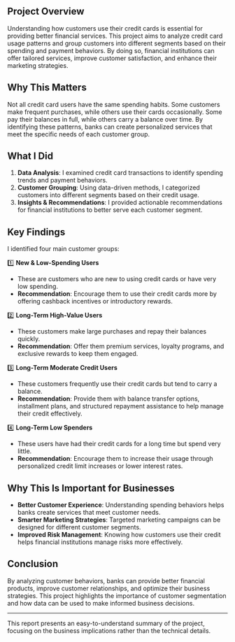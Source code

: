 ## **Project Overview**
Understanding how customers use their credit cards is essential for providing better financial services. This project aims to analyze credit card usage patterns and group customers into different segments based on their spending and payment behaviors. By doing so, financial institutions can offer tailored services, improve customer satisfaction, and enhance their marketing strategies.

## **Why This Matters**
Not all credit card users have the same spending habits. Some customers make frequent purchases, while others use their cards occasionally. Some pay their balances in full, while others carry a balance over time. By identifying these patterns, banks can create personalized services that meet the specific needs of each customer group.

## **What I Did**
1. **Data Analysis**: I examined credit card transactions to identify spending trends and payment behaviors.
2. **Customer Grouping**: Using data-driven methods, I categorized customers into different segments based on their credit usage.
3. **Insights & Recommendations**: I provided actionable recommendations for financial institutions to better serve each customer segment.

## **Key Findings**
I identified four main customer groups:

1️⃣ **New & Low-Spending Users**
   - These are customers who are new to using credit cards or have very low spending.
   - **Recommendation**: Encourage them to use their credit cards more by offering cashback incentives or introductory rewards.

2️⃣ **Long-Term High-Value Users**
   - These customers make large purchases and repay their balances quickly.
   - **Recommendation**: Offer them premium services, loyalty programs, and exclusive rewards to keep them engaged.

3️⃣ **Long-Term Moderate Credit Users**
   - These customers frequently use their credit cards but tend to carry a balance.
   - **Recommendation**: Provide them with balance transfer options, installment plans, and structured repayment assistance to help manage their credit effectively.

4️⃣ **Long-Term Low Spenders**
   - These users have had their credit cards for a long time but spend very little.
   - **Recommendation**: Encourage them to increase their usage through personalized credit limit increases or lower interest rates.

## **Why This Is Important for Businesses**
- **Better Customer Experience**: Understanding spending behaviors helps banks create services that meet customer needs.
- **Smarter Marketing Strategies**: Targeted marketing campaigns can be designed for different customer segments.
- **Improved Risk Management**: Knowing how customers use their credit helps financial institutions manage risks more effectively.

## **Conclusion**
By analyzing customer behaviors, banks can provide better financial products, improve customer relationships, and optimize their business strategies. This project highlights the importance of customer segmentation and how data can be used to make informed business decisions.

---
This report presents an easy-to-understand summary of the project, focusing on the business implications rather than the technical details.
